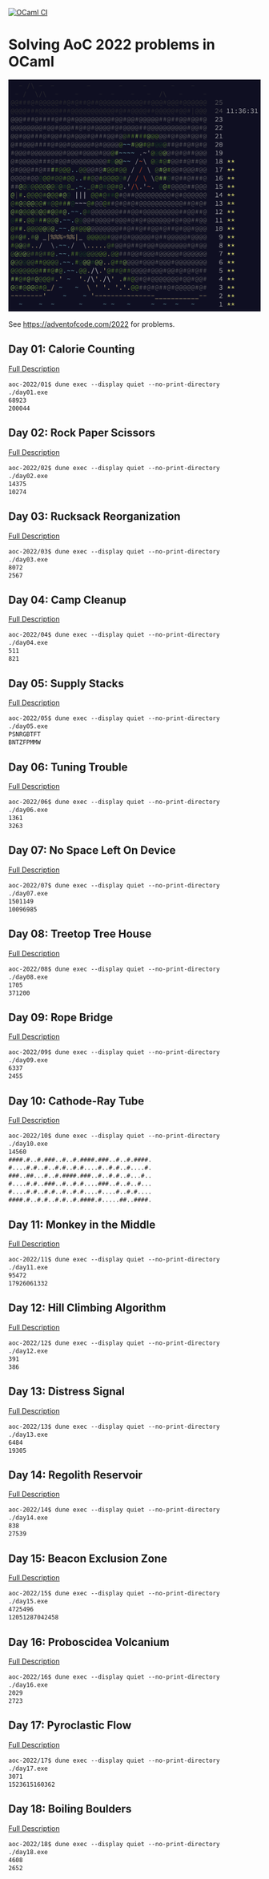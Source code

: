 [![OCaml CI](https://github.com/DrearyLisper/aoc-2022/actions/workflows/ocaml.yml/badge.svg)](https://github.com/DrearyLisper/aoc-2022/actions/workflows/ocaml.yml)

# Solving AoC 2022 problems in OCaml

![Logo](https://raw.githubusercontent.com/DrearyLisper/aoc-2022/master/images/logo.png)

See https://adventofcode.com/2022 for problems.

## Day 01: Calorie Counting

[Full Description](https://github.com/DrearyLisper/aoc-2022/tree/master/01)

``` console
aoc-2022/01$ dune exec --display quiet --no-print-directory ./day01.exe
68923
200044
```

## Day 02: Rock Paper Scissors

[Full Description](https://github.com/DrearyLisper/aoc-2022/tree/master/02)

``` console
aoc-2022/02$ dune exec --display quiet --no-print-directory ./day02.exe
14375
10274
```

## Day 03: Rucksack Reorganization

[Full Description](https://github.com/DrearyLisper/aoc-2022/tree/master/03)

``` console
aoc-2022/03$ dune exec --display quiet --no-print-directory ./day03.exe
8072
2567
```

## Day 04: Camp Cleanup

[Full Description](https://github.com/DrearyLisper/aoc-2022/tree/master/04)

``` console
aoc-2022/04$ dune exec --display quiet --no-print-directory ./day04.exe 
511
821
```

## Day 05: Supply Stacks

[Full Description](https://github.com/DrearyLisper/aoc-2022/tree/master/05)

``` console
aoc-2022/05$ dune exec --display quiet --no-print-directory ./day05.exe 
PSNRGBTFT
BNTZFPMMW
```

## Day 06: Tuning Trouble

[Full Description](https://github.com/DrearyLisper/aoc-2022/tree/master/06)

``` console
aoc-2022/06$ dune exec --display quiet --no-print-directory ./day06.exe
1361
3263
```

## Day 07: No Space Left On Device

[Full Description](https://github.com/DrearyLisper/aoc-2022/tree/master/07)

``` console
aoc-2022/07$ dune exec --display quiet --no-print-directory ./day07.exe
1501149
10096985
```

## Day 08: Treetop Tree House

[Full Description](https://github.com/DrearyLisper/aoc-2022/tree/master/08)

``` console
aoc-2022/08$ dune exec --display quiet --no-print-directory ./day08.exe
1705
371200
```

## Day 09: Rope Bridge

[Full Description](https://github.com/DrearyLisper/aoc-2022/tree/master/09)

``` console
aoc-2022/09$ dune exec --display quiet --no-print-directory ./day09.exe
6337
2455
```

## Day 10: Cathode-Ray Tube

[Full Description](https://github.com/DrearyLisper/aoc-2022/tree/master/10)

``` console
aoc-2022/10$ dune exec --display quiet --no-print-directory ./day10.exe
14560
####.#..#.###..#..#.####.###..#..#.####.
#....#.#..#..#.#..#.#....#..#.#..#....#.
###..##...#..#.####.###..#..#.#..#...#..
#....#.#..###..#..#.#....###..#..#..#...
#....#.#..#.#..#..#.#....#....#..#.#....
####.#..#.#..#.#..#.####.#.....##..####.
```

## Day 11: Monkey in the Middle

[Full Description](https://github.com/DrearyLisper/aoc-2022/tree/master/11)

``` console
aoc-2022/11$ dune exec --display quiet --no-print-directory ./day11.exe
95472
17926061332
```

## Day 12: Hill Climbing Algorithm

[Full Description](https://github.com/DrearyLisper/aoc-2022/tree/master/12)

``` console
aoc-2022/12$ dune exec --display quiet --no-print-directory ./day12.exe 
391
386
```

## Day 13: Distress Signal

[Full Description](https://github.com/DrearyLisper/aoc-2022/tree/master/13)

``` console
aoc-2022/13$ dune exec --display quiet --no-print-directory ./day13.exe
6484
19305
```

## Day 14: Regolith Reservoir

[Full Description](https://github.com/DrearyLisper/aoc-2022/tree/master/14)

``` console
aoc-2022/14$ dune exec --display quiet --no-print-directory ./day14.exe
838
27539
```

## Day 15: Beacon Exclusion Zone

[Full Description](https://github.com/DrearyLisper/aoc-2022/tree/master/15)

``` console
aoc-2022/15$ dune exec --display quiet --no-print-directory ./day15.exe
4725496
12051287042458
```

## Day 16: Proboscidea Volcanium

[Full Description](https://github.com/DrearyLisper/aoc-2022/tree/master/16)

``` console
aoc-2022/16$ dune exec --display quiet --no-print-directory ./day16.exe 
2029
2723
```

## Day 17: Pyroclastic Flow

[Full Description](https://github.com/DrearyLisper/aoc-2022/tree/master/17)

``` console
aoc-2022/17$ dune exec --display quiet --no-print-directory ./day17.exe 
3071
1523615160362
```

## Day 18: Boiling Boulders

[Full Description](https://github.com/DrearyLisper/aoc-2022/tree/master/18)

``` console
aoc-2022/18$ dune exec --display quiet --no-print-directory ./day18.exe
4608
2652
```